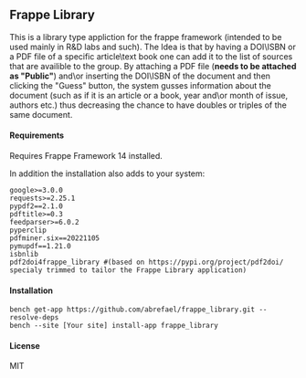 ## Frappe Library

This is a library type appliction for the frappe framework (intended to be used mainly in R&D labs and such).
The Idea is that by having a DOI\ISBN or a PDF file of a specific article\text book one can add it to the list of sources that are availible to the group. By attaching a PDF file (**needs to be attached as "Public"**) and\or inserting the DOI\ISBN of the document and then clicking the "Guess" button, the system gusses information about the document (such as if it is an article or a book, year and\or month of issue, authors etc.) thus decreasing the chance to have doubles or triples of the same document.


#### Requirements
Requires Frappe Framework 14 installed.

In addition the installation also adds to your system:

```
google>=3.0.0
requests>=2.25.1
pypdf2==2.1.0
pdftitle>=0.3
feedparser>=6.0.2
pyperclip
pdfminer.six==20221105
pymupdf==1.21.0
isbnlib
pdf2doi4frappe_library #(based on https://pypi.org/project/pdf2doi/ specialy trimmed to tailor the Frappe Library application)
```

#### Installation
```
bench get-app https://github.com/abrefael/frappe_library.git --resolve-deps
bench --site [Your site] install-app frappe_library
```
#### License

MIT
